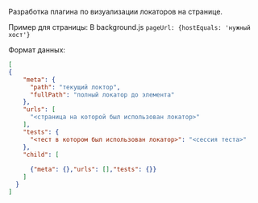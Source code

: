 Разработка плагина по визуализации локаторов на странице.

Пример для страницы:
В background.js
`pageUrl: {hostEquals: 'нужный хост'}`

Формат данных:
```json
[
{
    "meta": {
      "path": "текущий локтор",
      "fullPath": "полный локатор до элемента"
    },
    "urls": [
      "<страница на которой был использован локатор>"
    ],
    "tests": {
      "<тест в котором был использован локатор>": "<сессия теста>"
    },
    "child": [
      
      {"meta": {},"urls": [],"tests": {}}
    ]
  }
]
```
